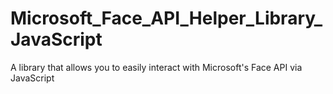 # Microsoft_Face_API_Helper_Library_JavaScript
A library that allows you to easily interact with Microsoft's Face API via JavaScript
